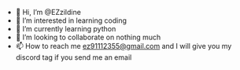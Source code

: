 - 👋 Hi, I’m @EZzildine
- 👀 I’m interested in learning coding
- 🌱 I’m currently learning python
- 💞️ I’m looking to collaborate on nothing much 
- 📫 How to reach me ez91112355@gmail.com and I will give you my discord tag if you send me an email 

<!---
EZzildine/EZzildine is a ✨ special ✨ repository because its `README.md` (this file) appears on your GitHub profile.
You can click the Preview link to take a look at your changes.
--->
